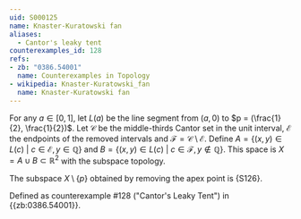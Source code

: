 ```yaml
---
uid: S000125
name: Knaster-Kuratowski fan
aliases:
  - Cantor's leaky tent
counterexamples_id: 128
refs:
- zb: "0386.54001"
  name: Counterexamples in Topology
- wikipedia: Knaster-Kuratowski_fan
  name: Knaster-Kuratowski fan
---
```

For any $a \in [0,1]$, let $L(a)$ be the line segment from $(a,0)$ to $p = (\frac{1}{2}, \frac{1}{2})$. Let $\mathcal{C}$ be the middle-thirds Cantor set in the unit interval, $\mathcal{E}$ the endpoints of the removed intervals and $\mathcal{F} = \mathcal{C} \setminus \mathcal{E}$. Define $A = \{(x,y) \in L(c)\ |\ c \in \mathcal{E}, y \in \mathbb{Q}\}$ and $B = \{(x,y) \in L(c)\ |\ c \in \mathcal{F}, y \not\in \mathbb{Q}\}$. This space is $X = A \cup B \subset \mathbb{R}^2$ with the subspace topology.

The subspace $X\setminus\{p\}$ obtained by removing the apex point is {S126}.

Defined as counterexample #128 ("Cantor's Leaky Tent")
in {{zb:0386.54001}}.

<!-- ![](http://i.imgur.com/P36Jx0z.png?1) -->
